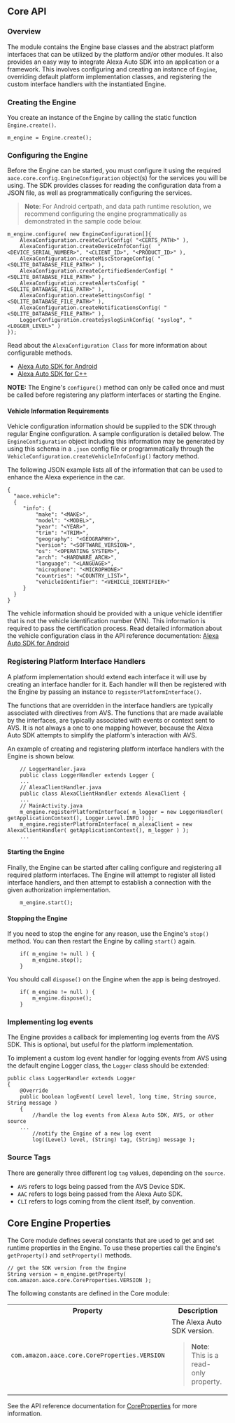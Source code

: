 ## Core API

### Overview

The module contains the Engine base classes and the abstract platform interfaces that can be utilized by the platform and/or other modules. It also provides an easy way to integrate Alexa Auto SDK into an application or a framework. This involves configuring and creating an instance of `Engine`, overriding default platform implementation classes, and registering the custom interface handlers with the instantiated Engine.

### Creating the Engine

You create an instance of the Engine by calling the static function `Engine.create()`.

    m_engine = Engine.create();

### Configuring the Engine

Before the Engine can be started, you must configure it using the required `aace.core.config.EngineConfiguration` object(s) for the services you will be using. The SDK provides classes for reading the configuration data from a JSON file, as well as programmatically configuring the services.

> **Note**: For Android certpath, and data path runtime resolution, we recommend configuring the engine programmatically as demonstrated in the sample code below.  

```
m_engine.configure( new EngineConfiguration[]{
    AlexaConfiguration.createCurlConfig( "<CERTS_PATH>" ),
    AlexaConfiguration.createDeviceInfoConfig(  "<DEVICE_SERIAL_NUMBER>", "<CLIENT_ID>", "<PRODUCT_ID>" ),
    AlexaConfiguration.createMiscStorageConfig( "<SQLITE_DATABASE_FILE_PATH>" ),
    AlexaConfiguration.createCertifiedSenderConfig( "<SQLITE_DATABASE_FILE_PATH>" ),
    AlexaConfiguration.createAlertsConfig( "<SQLITE_DATABASE_FILE_PATH>" ),
    AlexaConfiguration.createSettingsConfig( "<SQLITE_DATABASE_FILE_PATH>" ),
    AlexaConfiguration.createNotificationsConfig( "<SQLITE_DATABASE_FILE_PATH>" ),
    LoggerConfiguration.createSyslogSinkConfig( "syslog", "<LOGGER_LEVEL>" )
});
```

Read about the `AlexaConfiguration Class` for more information about configurable methods.

* [Alexa Auto SDK for Android](https://alexa.github.io/alexa-auto-sdk/docs/android/)
* [Alexa Auto SDK for C++](https://alexa.github.io/alexa-auto-sdk/docs/cpp/)

**NOTE:** The Engine's `configure()` method can only be called once and must be called before registering any platform interfaces or starting the Engine.

#### Vehicle Information Requirements

Vehicle configuration information should be supplied to the SDK through regular Engine configuration. A sample configuration is detailed below. The `EngineConfiguration` object including this information may be generated by using this schema in a `.json` config file or programmatically through the `VehicleConfiguration.createVehicleInfoConfig()` factory method.

The following JSON example lists all of the information that can be used to enhance the Alexa experience in the car.

```
{
  "aace.vehicle":
  {
     "info": {
         "make": "<MAKE>",
         "model": "<MODEL>",
         "year": "<YEAR>",
         "trim": "<TRIM>",
         "geography": "<GEOGRAPHY>",
         "version": "<SOFTWARE_VERSION>",
         "os": "<OPERATING_SYSTEM>",
         "arch": "<HARDWARE_ARCH>",
         "language": "<LANGUAGE>",
         "microphone": "<MICROPHONE>"
         "countries": "<COUNTRY_LIST>",
         "vehicleIdentifier": "<VEHICLE_IDENTIFIER>"
     }
  }
}
```
The vehicle information should be provided with a unique vehicle identifier that is not the vehicle identification number (VIN). This information is required to pass the certification process. Read detailed information about the vehicle configuration class in the API reference documentation: [Alexa Auto SDK for Android](../../docs/android/)

### Registering Platform Interface Handlers

A platform implementation should extend each interface it will use by creating an interface handler for it. Each handler will then be registered with the Engine by passing an instance to `registerPlatformInterface()`.

The functions that are overridden in the interface handlers are typically associated with directives from AVS. The functions that are made available by the interfaces, are typically associated with events or context sent to AVS. It is not always a one to one mapping however, because the Alexa Auto SDK attempts to simplify the platform's interaction with AVS.

An example of creating and registering platform interface handlers with the Engine is shown below.

```
	// LoggerHandler.java
	public class LoggerHandler extends Logger {
	...
	// AlexaClientHandler.java
	public class AlexaClientHandler extends AlexaClient {
	...
	// MainActivity.java
	m_engine.registerPlatformInterface( m_logger = new LoggerHandler( getApplicationContext(), Logger.Level.INFO ) );
	m_engine.registerPlatformInterface( m_alexaClient = new AlexaClientHandler( getApplicationContext(), m_logger ) );
	...
```

#### Starting the Engine

Finally, the Engine can be started after calling configure and registering all required platform interfaces. The Engine will attempt to register all listed interface handlers, and then attempt to establish a connection with the given authorization implementation.

```
    m_engine.start();
```

#### Stopping the Engine

If you need to stop the engine for any reason, use the Engine's `stop()` method. You can then restart the Engine by calling `start()` again.

```
    if( m_engine != null ) {
        m_engine.stop();
    }
```

You should call `dispose()` on the Engine when the app is being destroyed.

```
	if( m_engine != null ) {
        m_engine.dispose();
	}
```

### Implementing log events

The Engine provides a callback for implementing log events from the AVS SDK. This is optional, but useful for the platform implementation.

To implement a custom log event handler for logging events from AVS using the default engine Logger class, the `Logger` class should be extended:

```
public class LoggerHandler extends Logger
{
	@Override
	public boolean logEvent( Level level, long time, String source, String message )
	{
		//handle the log events from Alexa Auto SDK, AVS, or other source
	...
		//notify the Engine of a new log event
		log((Level) level, (String) tag, (String) message );

```    

### Source Tags
There are generally three different log `tag` values, depending on the `source`.

- `AVS` refers to logs being passed from the AVS Device SDK.
- `AAC` refers to logs being passed from the Alexa Auto SDK.
- `CLI` refers to logs coming from the client itself, by convention.

## Core Engine Properties

The Core module defines several constants that are used to get and set runtime properties in the Engine. To use these properties call the Engine's <code>getProperty()</code> and <code>setProperty()</code> methods.

```
// get the SDK version from the Engine
String version = m_engine.getProperty( com.amazon.aace.core.CoreProperties.VERSION );
```

The following constants are defined in the Core module:

<table>
<tr>
<th>Property</th>
<th>Description</th>
</tr>
<tr>
<td><code>com.amazon.aace.core.CoreProperties.VERSION</code>
</td>
<td>The Alexa Auto SDK version.

>**Note**: This is a read-only property.</td>

</tr>
</table>


See the API reference documentation for [CoreProperties](./aace/src/main/java/com/amazon/aace/alexa/AlexaProperties.java) for more information.
